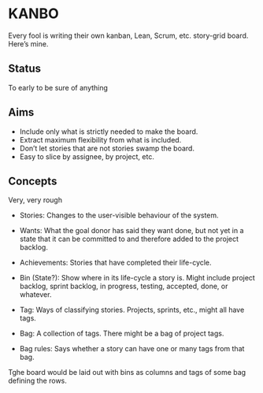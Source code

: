 KANBO
=====

Every fool is writing their own kanban, Lean, Scrum, etc. story-grid board. Here’s mine.

Status
------

To early to be sure of anything

Aims
----

- Include only what is strictly needed to make the board.
- Extract maximum flexibility from what is included.
- Don’t let stories that are not stories swamp the board.
- Easy to slice by assignee, by project, etc.

Concepts
--------

Very, very rough

- Stories: Changes to the user-visible behaviour of the system.
- Wants: What the goal donor has said they want done, but not yet in a state that it can be committed to and therefore added to the project backlog.
- Achievements: Stories that have completed their life-cycle.

- Bin (State?): Show where in its life-cycle a story is. Might include project backlog, sprint backlog, in progress, testing, accepted, done, or whatever.
- Tag: Ways of classifying stories. Projects, sprints, etc., might all have tags.
- Bag: A collection of tags. There might be a bag of project tags.
- Bag rules: Says whether a story can have one or many tags from that bag.

Tghe board would be laid out with bins as columns and tags of some bag defining the rows.